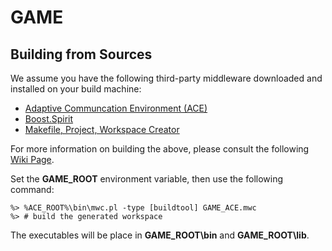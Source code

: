 GAME
====

Building from Sources
---------------------

We assume you have the following third-party middleware downloaded
and installed on your build machine:

 * [Adaptive Communcation Environment (ACE)](http://www.dre.vanderbilt.edu/ACE)
 * [Boost.Spirit](http://boost-spirit.com/home/)
 * [Makefile, Project, Workspace Creator](http://www.ociweb.com/products/mpc)

For more information on building the above, please consult the following [Wiki Page](https://github.iu.edu/SEDS/GAME/wiki/Building-Required-Middleware).

Set the **GAME_ROOT** environment variable, then use the following command:

    %> %ACE_ROOT%\bin\mwc.pl -type [buildtool] GAME_ACE.mwc
    %> # build the generated workspace

The executables will be place in **GAME_ROOT\bin** and **GAME_ROOT\lib**.
